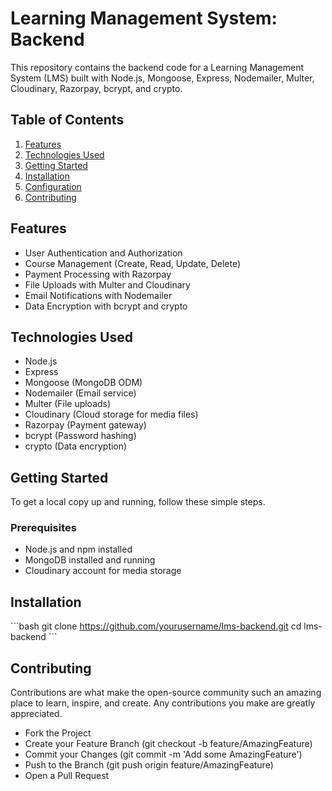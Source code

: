 # Learning Management System: Backend

This repository contains the backend code for a Learning Management System (LMS) built with Node.js, Mongoose, Express, Nodemailer, Multer, Cloudinary, Razorpay, bcrypt, and crypto.

## Table of Contents
1. [Features](#features)
2. [Technologies Used](#technologies-used)
3. [Getting Started](#getting-started)
4. [Installation](#installation)
5. [Configuration](#configuration)
6. [Contributing](#contributing)

## Features
- User Authentication and Authorization
- Course Management (Create, Read, Update, Delete)
- Payment Processing with Razorpay
- File Uploads with Multer and Cloudinary
- Email Notifications with Nodemailer
- Data Encryption with bcrypt and crypto

## Technologies Used
- Node.js
- Express
- Mongoose (MongoDB ODM)
- Nodemailer (Email service)
- Multer (File uploads)
- Cloudinary (Cloud storage for media files)
- Razorpay (Payment gateway)
- bcrypt (Password hashing)
- crypto (Data encryption)

## Getting Started

To get a local copy up and running, follow these simple steps.

### Prerequisites
- Node.js and npm installed
- MongoDB installed and running
- Cloudinary account for media storage

## Installation

\`\`\`bash
git clone https://github.com/yourusername/lms-backend.git
cd lms-backend
\`\`\`

## Contributing

Contributions are what make the open-source community such an amazing place to learn, inspire, and create. Any contributions you make are greatly appreciated.


- Fork the Project
- Create your Feature Branch (git checkout -b feature/AmazingFeature)
- Commit your Changes (git commit -m 'Add some AmazingFeature')
- Push to the Branch (git push origin feature/AmazingFeature)
- Open a Pull Request

